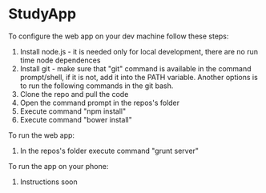StudyApp
========
To configure the web app on your dev machine follow these steps:
1. Install node.js - it is needed only for local development, there are no run time node dependences
2. Install git - make sure that "git" command is available in the command prompt/shell, if it is not, add it into the PATH variable. Another options is to run the following commands in the git bash.
3. Clone the repo and pull the code
4. Open the command prompt in the repos's folder
5. Execute command "npm install"
6. Execute command "bower install"

To run the web app:
1. In the repos's folder execute command "grunt server"

To run the app on your phone:
1. Instructions soon